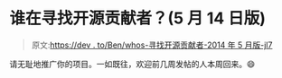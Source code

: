 # 谁在寻找开源贡献者？(5 月 14 日版)

> 原文:[https://dev . to/Ben/whos-寻找开源贡献者-2014 年 5 月版-jl7](https://dev.to/ben/whos-looking-for-open-source-contributors-may-14-edition-jl7)

请无耻地推广你的项目。一如既往，欢迎前几周发帖的人本周回来。😄